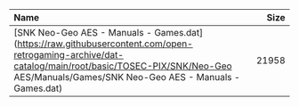 |Name|Size|
|:---|---:|
|[SNK Neo-Geo AES - Manuals - Games.dat](https://raw.githubusercontent.com/open-retrogaming-archive/dat-catalog/main/root/basic/TOSEC-PIX/SNK/Neo-Geo AES/Manuals/Games/SNK Neo-Geo AES - Manuals - Games.dat)|21958|
